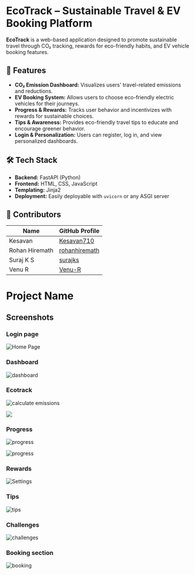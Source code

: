 # EcoTrack – Sustainable Travel & EV Booking Platform

**EcoTrack** is a web-based application designed to promote sustainable travel through CO₂ tracking, rewards for eco-friendly habits, and EV vehicle booking features.

## 🌱 Features

- **CO₂ Emission Dashboard:** Visualizes users' travel-related emissions and reductions.
- **EV Booking System:** Allows users to choose eco-friendly electric vehicles for their journeys.
- **Progress & Rewards:** Tracks user behavior and incentivizes with rewards for sustainable choices.
- **Tips & Awareness:** Provides eco-friendly travel tips to educate and encourage greener behavior.
- **Login & Personalization:** Users can register, log in, and view personalized dashboards.

## 🛠️ Tech Stack

- **Backend:** FastAPI (Python)
- **Frontend:** HTML, CSS, JavaScript
- **Templating:** Jinja2
- **Deployment:** Easily deployable with `uvicorn` or any ASGI server

## 🙌 Contributors

| Name           | GitHub Profile                     |
|----------------|-------------------------------------|
| Kesavan        | [Kesavan710](https://github.com/Kesavan710)         |
| Rohan Hiremath | [rohanhiremath](https://github.com/rohanhiremath)       |
| Suraj K S      | [surajks](https://github.com/Suraj-Khatokar)                   |
| Venu R         | [Venu-R](https://github.com/Venu-R)                       |



# Project Name

## Screenshots

### Login page
![Home Page](screenshots/login.png)

### Dashboard
![dashboard](screenshots/dashboard.png)

### Ecotrack
![calculate emissions](screenshots/ecotrack.png)


![](screenshots/ecotrack2.png)

### Progress
![progress](screenshots/progress.png)


![progress](screenshots/progress2.png)

### Rewards
![Settings](screenshots/rewards.png)

### Tips
![tips](screenshots/tips.png)

### Challenges
![challenges](screenshots/challenges.png)

### Booking section
![booking](screenshots/evbooking.png)

